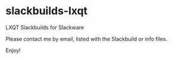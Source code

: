 # slackbuilds-lxqt
LXQT Slackbuilds for Slackware

Please contact me by email, listed with the Slackbuild or info files.

Enjoy!
